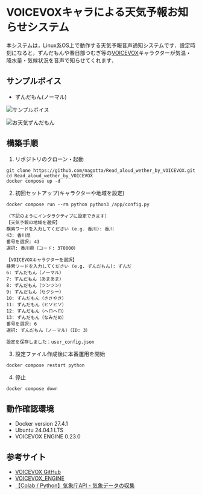 # VOICEVOXキャラによる天気予報お知らせシステム

本システムは，Linux系OS上で動作する天気予報音声通知システムです．設定時刻になると，ずんだもんや春日部つむぎ等の[VOICEVOX](https://voicevox.hiroshiba.jp/product/zundamon/)キャラクターが気温・降水量・気候状況を音声で知らせてくれます．

## サンプルボイス
- ずんだもん(ノーマル)

![サンプルボイス](https://github.com/user-attachments/assets/017daedb-0d77-4ec8-aa20-d9b86275bd32)

![お天気ずんだもん](https://github.com/nagotta/Read_aloud_wether_by_VOICEVOX/assets/86472676/9afd77a1-d191-4a83-af65-35a34f885509)

## 構築手順
1. リポジトリのクローン・起動
```
git clone https://github.com/nagotta/Read_aloud_wether_by_VOICEVOX.git
cd Read_aloud_wether_by_VOICEVOX
docker compose up -d
```

2. 初回セットアップ(キャラクターや地域を設定)
```
docker compose run --rm python python3 /app/config.py
```
```
（下記のようにインタラクティブに設定できます）
【天気予報の地域を選択】
検索ワードを入力してください (e.g. 香川): 香川
43: 香川県
番号を選択: 43
選択: 香川県（コード: 370000）

【VOICEVOXキャラクターを選択】
検索ワードを入力してください (e.g. ずんだもん): ずんだ
6: ずんだもん（ノーマル）
7: ずんだもん（あまあま）
8: ずんだもん（ツンツン）
9: ずんだもん（セクシー）
10: ずんだもん（ささやき）
11: ずんだもん（ヒソヒソ）
12: ずんだもん（ヘロヘロ）
13: ずんだもん（なみだめ）
番号を選択: 6
選択: ずんだもん（ノーマル）（ID: 3）

設定を保存しました：user_config.json
```
3. 設定ファイル作成後に本番運用を開始
```sh
docker compose restart python
```
4. 停止
```
docker compose down
```

## 動作確認環境

- Docker version 27.4.1
- Ubuntu 24.04.1 LTS
- VOICEVOX ENGINE 0.23.0

## 参考サイト

- [VOICEVOX GitHub](https://github.com/VOICEVOX)
- [VOICEVOX_ENGINE](https://github.com/VOICEVOX/voicevox_engine/releases)
- [【Colab / Python】気象庁API - 気象データの収集](https://qiita.com/T_Ryota/items/ef96d6575404a0fd46dd)

